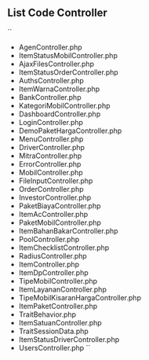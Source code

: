 ## List Code Controller
``
* AgenController.php
* ItemStatusMobilController.php
* AjaxFilesController.php
* ItemStatusOrderController.php
* AuthsController.php
* ItemWarnaController.php
* BankController.php
* KategoriMobilController.php
* DashboardController.php
* LoginController.php
* DemoPaketHargaController.php
* MenuController.php
* DriverController.php
* MitraController.php
* ErrorController.php
* MobilController.php
* FileInputController.php
* OrderController.php
* InvestorController.php
* PaketBiayaController.php
* ItemAcController.php
* PaketMobilController.php
* ItemBahanBakarController.php
* PoolController.php
* ItemChecklistController.php     
* RadiusController.php
* ItemController.php
* ItemDpController.php
* TipeMobilController.php
* ItemLayananController.php
* TipeMobilKisaranHargaController.php
* ItemPaketController.php
* TraitBehavior.php
* ItemSatuanController.php
* TraitSessionData.php
* ItemStatusDriverController.php
* UsersController.php
``